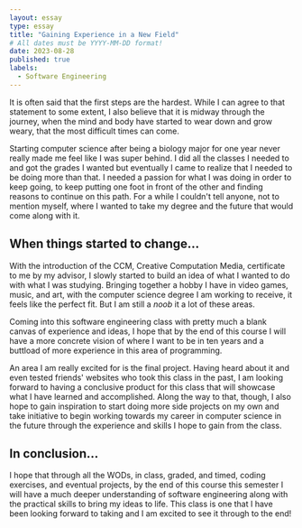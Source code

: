 ```yaml
---
layout: essay
type: essay
title: "Gaining Experience in a New Field"
# All dates must be YYYY-MM-DD format!
date: 2023-08-28
published: true
labels:
  - Software Engineering
---
```


It is often said that the first steps are the hardest. While I can agree to that statement to some extent, I also believe that it is midway through the journey, when the mind and body have started to wear down and grow weary, that the most difficult times can come. 

Starting computer science after being a biology major for one year never really made me feel like I was super behind. I did all the classes I needed to and got the grades I wanted but eventually I came to realize that I needed to be doing more than that. I needed a passion for what I was doing in order to keep going, to keep putting one foot in front of the other and finding reasons to continue on this path. For a while I couldn't tell anyone, not to mention myself, where I wanted to take my degree and the future that would come along with it.

## When things started to change...

With the introduction of the CCM, Creative Computation Media, certificate to me by my advisor, I slowly started to build an idea of what I wanted to do with what I was studying. Bringing together a hobby I have in video games, music, and art, with the computer science degree I am working to receive, it feels like the perfect fit. But I am still a *noob* it a lot of these areas.

Coming into this software engineering class with pretty much a blank canvas of experience and ideas, I hope that by the end of this course I will have a more concrete vision of where I want to be in ten years and a buttload of more experience in this area of programming. 

An area I am really excited for is the final project. Having heard about it and even tested friends' websites who took this class in the past, I am looking forward to having a conclusive product for this class that will showcase what I have learned and accomplished. Along the way to that, though, I also hope to gain inspiration to start doing more side projects on my own and take initiative to begin working towards my career in computer science in the future through the experience and skills I hope to gain from the class.

## In conclusion...

I hope that through all the WODs, in class, graded, and timed, coding exercises, and eventual projects, by the end of this course this semester I will have a much deeper understanding of software engineering along with the practical skills to bring my ideas to life. This class is one that I have been looking forward to taking and I am excited to see it through to the end!
